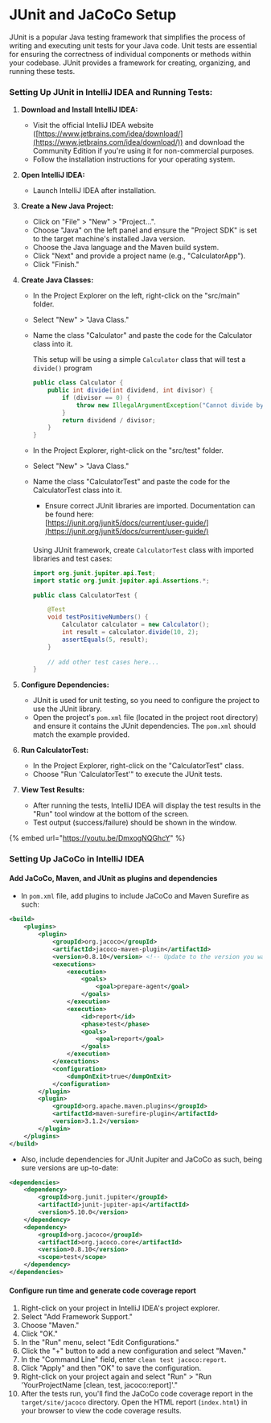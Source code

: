 # JUnit and JaCoCo Setup

JUnit is a popular Java testing framework that simplifies the process of writing and executing unit tests for your Java code. Unit tests are essential for ensuring the correctness of individual components or methods within your codebase. JUnit provides a framework for creating, organizing, and running these tests.

### **Setting Up JUnit in IntelliJ IDEA and Running Tests:**

1. **Download and Install IntelliJ IDEA:**
   * Visit the official IntelliJ IDEA website ([https://www.jetbrains.com/idea/download/](https://www.jetbrains.com/idea/download/)) and download the Community Edition if you're using it for non-commercial purposes.
   * Follow the installation instructions for your operating system.
2. **Open IntelliJ IDEA:**
   * Launch IntelliJ IDEA after installation.
3. **Create a New Java Project:**
   * Click on "File" > "New" > "Project...".
   * Choose "Java" on the left panel and ensure the "Project SDK" is set to the target machine's installed Java version.
   * Choose the Java language and the Maven build system.
   * Click "Next" and provide a project name (e.g., "CalculatorApp").
   * Click "Finish."
4. **Create Java Classes:**
   * In the Project Explorer on the left, right-click on the "src/main" folder.
   * Select "New" > "Java Class."
   *   Name the class "Calculator" and paste the code for the Calculator class into it.



       This setup will be using a simple `Calculator` class that will test a `divide()` program

       ```java
       public class Calculator {
           public int divide(int dividend, int divisor) {
               if (divisor == 0) {
                   throw new IllegalArgumentException("Cannot divide by zero");
               }
               return dividend / divisor;
           }
       }
       ```
   * In the Project Explorer, right-click on the "src/test" folder.
   * Select "New" > "Java Class."
   *   Name the class "CalculatorTest" and paste the code for the CalculatorTest class into it.

       * Ensure correct JUnit libraries are imported. Documentation can be found here:\
         [https://junit.org/junit5/docs/current/user-guide/](https://junit.org/junit5/docs/current/user-guide/)

       ####

       Using JUnit framework, create `CalculatorTest` class with imported libraries and test cases:

       ```java
       import org.junit.jupiter.api.Test;
       import static org.junit.jupiter.api.Assertions.*;

       public class CalculatorTest {

           @Test
           void testPositiveNumbers() {
               Calculator calculator = new Calculator();
               int result = calculator.divide(10, 2);
               assertEquals(5, result);
           }
           
           // add other test cases here...
       }
       ```
5. **Configure Dependencies:**
   * JUnit is used for unit testing, so you need to configure the project to use the JUnit library.
   * Open the project's `pom.xml` file (located in the project root directory) and ensure it contains the JUnit dependencies. The `pom.xml` should match the example provided.
6. **Run CalculatorTest:**
   * In the Project Explorer, right-click on the "CalculatorTest" class.
   * Choose "Run 'CalculatorTest'" to execute the JUnit tests.
7.  **View Test Results:**

    * After running the tests, IntelliJ IDEA will display the test results in the "Run" tool window at the bottom of the screen.
    * Test output (success/failure) should be shown in the window.



{% embed url="https://youtu.be/DmxogNQGhcY" %}

### Setting Up JaCoCo in IntelliJ IDEA

#### Add JaCoCo, Maven, and JUnit as plugins and dependencies

* In `pom.xml` file, add plugins to include JaCoCo and Maven Surefire as such:

```xml
<build>
    <plugins>
        <plugin>
            <groupId>org.jacoco</groupId>
            <artifactId>jacoco-maven-plugin</artifactId>
            <version>0.8.10</version> <!-- Update to the version you want to use -->
            <executions>
                <execution>
                    <goals>
                        <goal>prepare-agent</goal>
                    </goals>
                </execution>
                <execution>
                    <id>report</id>
                    <phase>test</phase>
                    <goals>
                        <goal>report</goal>
                    </goals>
                </execution>
            </executions>
            <configuration>
                <dumpOnExit>true</dumpOnExit>
            </configuration>
        </plugin>
        <plugin>
            <groupId>org.apache.maven.plugins</groupId>
            <artifactId>maven-surefire-plugin</artifactId>
            <version>3.1.2</version>
        </plugin>
    </plugins>
</build>
```

* Also, include dependencies for JUnit Jupiter and JaCoCo as such, being sure versions are up-to-date:

```xml
<dependencies>
    <dependency>
        <groupId>org.junit.jupiter</groupId>
        <artifactId>junit-jupiter-api</artifactId>
        <version>5.10.0</version>
    </dependency>
    <dependency>
        <groupId>org.jacoco</groupId>
        <artifactId>org.jacoco.core</artifactId>
        <version>0.8.10</version>
        <scope>test</scope>
    </dependency>
</dependencies>
```

#### Configure run time and generate code coverage report

1. Right-click on your project in IntelliJ IDEA's project explorer.
2. Select "Add Framework Support."
3. Choose "Maven."
4. Click "OK."
5. In the "Run" menu, select "Edit Configurations."
6. Click the "+" button to add a new configuration and select "Maven."
7. In the "Command Line" field, enter `clean test jacoco:report`.
8. Click "Apply" and then "OK" to save the configuration.
9. Right-click on your project again and select "Run" > "Run 'YourProjectName \[clean, test, jacoco:report]'."
10. After the tests run, you'll find the JaCoCo code coverage report in the `target/site/jacoco` directory. Open the HTML report (`index.html`) in your browser to view the code coverage results.
